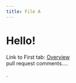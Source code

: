 ```yaml
---
title: File A
---
```


# Hello!

Link to First tab: [Overview](../overview)  
pull request comments....

.
